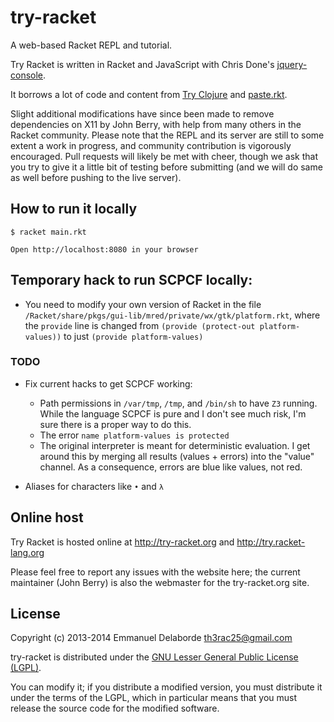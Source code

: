 try-racket
==========

A web-based Racket REPL and tutorial.

Try Racket is written in Racket and JavaScript with Chris Done's [jquery-console](https://github.com/chrisdone/jquery-console).
   
   It borrows a lot of code and content from [Try Clojure](http://www.tryclj.com/) and [paste.rkt](https://github.com/samth/paste.rkt).

Slight additional modifications have since been made to remove dependencies on X11 by John Berry, with help from many others in the Racket community. Please note that the REPL and its server are still to some extent a work in progress, and community contribution is vigorously encouraged. Pull requests will likely be met with cheer, though we ask that you try to give it a little bit of testing before submitting (and we will do same as well before pushing to the live server).

## How to run it locally
    
    $ racket main.rkt
    
	Open http://localhost:8080 in your browser

## Temporary hack to run SCPCF locally:

* You need to modify your own version of Racket in the file
  `/Racket/share/pkgs/gui-lib/mred/private/wx/gtk/platform.rkt`,
  where the `provide` line is changed from
  `(provide (protect-out platform-values))`
  to just `(provide platform-values)`

### TODO

* Fix current hacks to get SCPCF working:

  - Path permissions in `/var/tmp`, `/tmp`, and `/bin/sh` to have `Z3` running.
	While the language SCPCF is pure and I don't see much risk,
	I'm sure there is a proper way to do this.
  - The error `name platform-values is protected`
  - The original interpreter is meant for deterministic evaluation.
	I get around this by merging all results (values + errors) into the "value" channel.
	As a consequence, errors are blue like values, not red.

* Aliases for characters like `•` and `λ`


## Online host

Try Racket is hosted online at http://try-racket.org and http://try.racket-lang.org

Please feel free to report any issues with the website here; the current maintainer (John Berry) is also the webmaster for the try-racket.org site.

## License

Copyright (c) 2013-2014 Emmanuel Delaborde <th3rac25@gmail.com>

try-racket is distributed under the [GNU Lesser General Public License
(LGPL)](http://www.gnu.org/licenses/lgpl-3.0.html).

You can modify it; if you distribute a modified version, you must
distribute it under the terms of the LGPL, which in particular means
that you must release the source code for the modified software.
